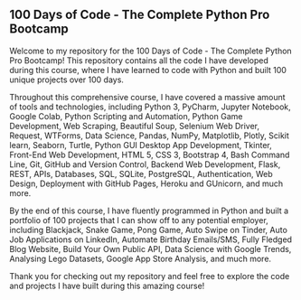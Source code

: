 ## 100 Days of Code - The Complete Python Pro Bootcamp

Welcome to my repository for the 100 Days of Code - The Complete Python Pro Bootcamp! This repository contains all the code I have developed during this course, where I have learned to code with Python and built 100 unique projects over 100 days.

Throughout this comprehensive course, I have covered a massive amount of tools and technologies, including Python 3, PyCharm, Jupyter Notebook, Google Colab, Python Scripting and Automation, Python Game Development, Web Scraping, Beautiful Soup, Selenium Web Driver, Request, WTForms, Data Science, Pandas, NumPy, Matplotlib, Plotly, Scikit learn, Seaborn, Turtle, Python GUI Desktop App Development, Tkinter, Front-End Web Development, HTML 5, CSS 3, Bootstrap 4, Bash Command Line, Git, GitHub and Version Control, Backend Web Development, Flask, REST, APIs, Databases, SQL, SQLite, PostgreSQL, Authentication, Web Design, Deployment with GitHub Pages, Heroku and GUnicorn, and much more.

By the end of this course, I have fluently programmed in Python and built a portfolio of 100 projects that I can show off to any potential employer, including Blackjack, Snake Game, Pong Game, Auto Swipe on Tinder, Auto Job Applications on LinkedIn, Automate Birthday Emails/SMS, Fully Fledged Blog Website, Build Your Own Public API, Data Science with Google Trends, Analysing Lego Datasets, Google App Store Analysis, and much more.

Thank you for checking out my repository and feel free to explore the code and projects I have built during this amazing course!